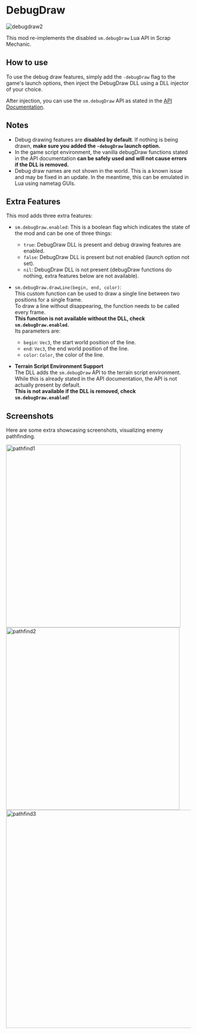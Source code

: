 # DebugDraw

![debugdraw2](https://github.com/user-attachments/assets/cefaa5fc-f26e-4dde-a5e1-ed4c2a22c1a4)

This mod re-implements the disabled `sm.debugDraw` Lua API in Scrap Mechanic.

## How to use

To use the debug draw features, simply add the `-debugDraw` flag to the game's launch options, then inject the DebugDraw DLL using a DLL injector of your choice.

After injection, you can use the `sm.debugDraw` API as stated in the [API Documentation](https://scrapmechanicdocs.com/docs/Game-Script-Environment/Static-Functions/sm.debugDraw).

## Notes
- Debug drawing features are **disabled by default**. If nothing is being drawn, **make sure you added the `-debugDraw` launch option.**
- In the game script environment, the vanilla debugDraw functions stated in the API documentation **can be safely used and will not cause errors if the DLL is removed.**
- Debug draw names are not shown in the world. This is a known issue and may be fixed in an update. In the meantime, this can be emulated in Lua using nametag GUIs.

## Extra Features

This mod adds three extra features:
- `sm.debugDraw.enabled`:
  This is a boolean flag which indicates the state of the mod and can be one of three things:
  - `true`: DebugDraw DLL is present and debug drawing features are enabled.
  - `false`: DebugDraw DLL is present but not enabled (launch option not set).
  - `nil`: DebugDraw DLL is not present (debugDraw functions do nothing, extra features below are not available).  

- `sm.debugDraw.drawLine(begin, end, color)`:  
  This custom function can be used to draw a single line between two positions for a single frame.  
  To draw a line without disappearing, the function needs to be called every frame.  
  **This function is not available without the DLL, check `sm.debugDraw.enabled`.**  
  Its parameters are:
  - `begin`: `Vec3`, the start world position of the line.
  - `end`: `Vec3`, the end world position of the line.
  - `color`: `Color`, the color of the line.

- **Terrain Script Environment Support**  
  The DLL adds the `sm.debugDraw` API to the terrain script environment.  
  While this is already stated in the API documentation, the API is not actually present by default.  
  **This is not available if the DLL is removed, check `sm.debugDraw.enabled`!**

## Screenshots

Here are some extra showcasing screenshots, visualizing enemy pathfinding.  

<img width="476" height="498" alt="pathfind1" src="https://github.com/user-attachments/assets/371dd073-3437-4cfe-af6e-662ce6848535" />

<img width="473" height="497" alt="pathfind2" src="https://github.com/user-attachments/assets/71f267b7-babb-4de2-9e09-7888a14596f1" />

<img width="1083" height="594" alt="pathfind3" src="https://github.com/user-attachments/assets/18c1ee91-cad1-46c1-85ae-490574a100f6" />

